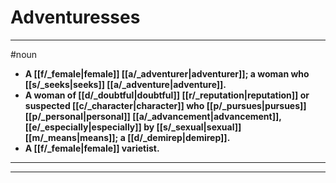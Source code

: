 # Adventuresses
---
#noun
- **A [[f/_female|female]] [[a/_adventurer|adventurer]]; a woman who [[s/_seeks|seeks]] [[a/_adventure|adventure]].**
- **A woman of [[d/_doubtful|doubtful]] [[r/_reputation|reputation]] or suspected [[c/_character|character]] who [[p/_pursues|pursues]] [[p/_personal|personal]] [[a/_advancement|advancement]], [[e/_especially|especially]] by [[s/_sexual|sexual]] [[m/_means|means]]; a [[d/_demirep|demirep]].**
- **A [[f/_female|female]] varietist.**
---
---
